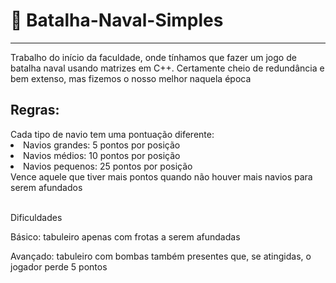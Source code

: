 # 🚢 Batalha-Naval-Simples
---
Trabalho do início da faculdade, onde tínhamos que fazer um jogo de batalha naval usando matrizes em C++. Certamente cheio de redundância e bem extenso, mas fizemos o nosso melhor naquela época
<h2>Regras:</h2>
Cada tipo de navio tem uma pontuação diferente:
<li>Navios grandes: 5 pontos por posição</li>
<li>Navios médios: 10 pontos por posição</li>
<li>Navios pequenos: 25 pontos por posição</li>
Vence aquele que tiver mais pontos quando não houver mais navios para serem afundados
<br/><br/>
<p>Dificuldades</p>
<p>Básico: tabuleiro apenas com frotas a serem afundadas</p>
<p>Avançado: tabuleiro com bombas também presentes que, se atingidas, o jogador perde 5 pontos</p>
